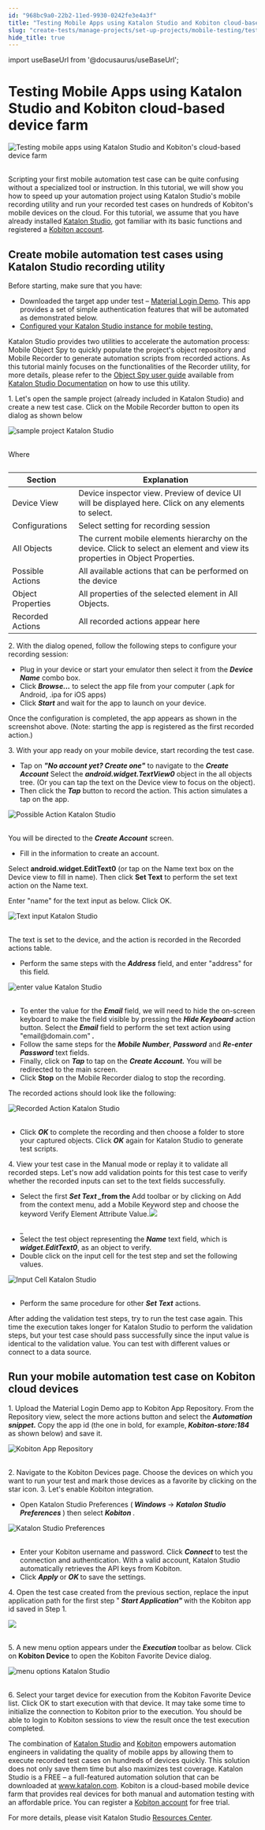 ```yaml
---
id: "968bc9a0-22b2-11ed-9930-0242fe3e4a3f"
title: "Testing Mobile Apps using Katalon Studio and Kobiton cloud-based device farm"
slug: "create-tests/manage-projects/set-up-projects/mobile-testing/testing-mobile-apps-using-katalon-studio-and-kobiton-cloud-based-device-farm"
hide_title: true
---
```

import useBaseUrl from '@docusaurus/useBaseUrl';


# <a id="id" class="anchor_top_offset"/><a id="ariaid-title1" class="anchor_top_offset"/>Testing Mobile Apps using <span xmlns="http://www.w3.org/1999/xhtml" className="ph">Katalon Studio</span>  and Kobiton cloud-based device farm

<p xmlns="http://www.w3.org/1999/xhtml" className="p">   <img className="image" src={useBaseUrl("https://github.com/katalon-studio/docs-images/raw/master/katalon-studio/tutorials/testing_mobile_apps_using_katalon_studio_kobiton/QS_high-08-1024x509.png")} alt="Testing mobile apps using Katalon Studio and Kobiton's cloud-based device farm" /><br /><br /> </p> 
<p xmlns="http://www.w3.org/1999/xhtml" className="p">Scripting your first mobile automation test case can be quite   confusing without a specialized tool or instruction. In this   tutorial, we will show you how to speed up your automation project   using Katalon Studio's mobile recording utility and run your   recorded test cases on hundreds of Kobiton's mobile devices on the   cloud. For this tutorial, we assume that you have already installed   <a className="xref j-external-link" href="https://www.katalon.com/" target="_blank">Katalon Studio</a>, got familiar   with its basic functions and registered a <a className="xref j-external-link" href="https://kobiton.com/" target="_blank">Kobiton account</a>.</p> 

## <a id="id_1" class="anchor_top_offset"/>Create mobile automation test cases using Katalon Studio recording utility

<p xmlns="http://www.w3.org/1999/xhtml" className="p">Before starting, make sure that you have:</p> 
<ul xmlns="http://www.w3.org/1999/xhtml" className="ul"><li className="li">Downloaded the target app under test – <a className="xref j-external-link" href="https://github.com/katalon-studio/Material-Login-App-Test/blob/master/App%20Files/MaterialLoginExample.apk" target="_blank">Material Login Demo</a>. This app provides a set of simple authentication features that will be automated as demonstrated below.</li><li className="li"> <a className="xref j-external-link" href="http:///display/KD/Kobiton+Integration" target="_blank">Configured your Katalon Studio instance for mobile testing.</a>   </li></ul> 
<p xmlns="http://www.w3.org/1999/xhtml" className="p">Katalon Studio provides two utilities to accelerate the automation process: Mobile Object Spy to quickly populate the project's object repository and Mobile Recorder to generate automation scripts from recorded actions. As this tutorial mainly focuses on the functionalities of the Recorder utility, for more details, please refer to the <a className="xref j-external-link" href="http:///display/KD/Spy+Object/" target="_blank">Object Spy user guide</a> available from <a className="xref j-external-link" href="http:///display/KD/Spy+Object/" target="_blank">Katalon Studio Documentation</a> on how to use this utility.</p> 
<p xmlns="http://www.w3.org/1999/xhtml" className="p">1. Let's open the sample project (already included in Katalon Studio) and create a new test case. Click on the Mobile Recorder button to open its dialog as shown below</p> 
<p xmlns="http://www.w3.org/1999/xhtml" className="p"> <img className="image" src={useBaseUrl("https://github.com/katalon-studio/docs-images/raw/master/katalon-studio/tutorials/testing_mobile_apps_using_katalon_studio_kobiton/1.png")} alt="sample project Katalon Studio" /><br /><br /> </p> 
<p xmlns="http://www.w3.org/1999/xhtml" className="p">Where</p> 
<table xmlns="http://www.w3.org/1999/xhtml" className="table anchor_top_offset" id="id_1__030c22f5-94a2-4dd9-ab84-5db253bdda6f"><caption /><thead className="thead"><tr className><th className="entry anchor_top_offset" id="id_1__030c22f5-94a2-4dd9-ab84-5db253bdda6f__entry__1">Section</th><th className="entry anchor_top_offset" id="id_1__030c22f5-94a2-4dd9-ab84-5db253bdda6f__entry__2">Explanation</th></tr></thead><tbody className="tbody"><tr className><td className="entry" headers="id_1__030c22f5-94a2-4dd9-ab84-5db253bdda6f__entry__1 id_1__030c22f5-94a2-4dd9-ab84-5db253bdda6f__entry__2 ">Device View</td><td className="entry" headers="id_1__030c22f5-94a2-4dd9-ab84-5db253bdda6f__entry__1 id_1__030c22f5-94a2-4dd9-ab84-5db253bdda6f__entry__2 ">Device inspector view. Preview of device UI will be displayed here. Click on any elements to select.</td></tr><tr className><td className="entry" headers="id_1__030c22f5-94a2-4dd9-ab84-5db253bdda6f__entry__1 id_1__030c22f5-94a2-4dd9-ab84-5db253bdda6f__entry__2 ">Configurations</td><td className="entry" headers="id_1__030c22f5-94a2-4dd9-ab84-5db253bdda6f__entry__1 id_1__030c22f5-94a2-4dd9-ab84-5db253bdda6f__entry__2 ">Select setting for recording session</td></tr><tr className><td className="entry" headers="id_1__030c22f5-94a2-4dd9-ab84-5db253bdda6f__entry__1 id_1__030c22f5-94a2-4dd9-ab84-5db253bdda6f__entry__2 ">All Objects</td><td className="entry" headers="id_1__030c22f5-94a2-4dd9-ab84-5db253bdda6f__entry__1 id_1__030c22f5-94a2-4dd9-ab84-5db253bdda6f__entry__2 ">The current mobile elements hierarchy on the device. Click to select an element and view its properties in Object Properties.</td></tr><tr className><td className="entry" headers="id_1__030c22f5-94a2-4dd9-ab84-5db253bdda6f__entry__1 id_1__030c22f5-94a2-4dd9-ab84-5db253bdda6f__entry__2 ">Possible Actions</td><td className="entry" headers="id_1__030c22f5-94a2-4dd9-ab84-5db253bdda6f__entry__1 id_1__030c22f5-94a2-4dd9-ab84-5db253bdda6f__entry__2 ">All available actions that can be performed on the device</td></tr><tr className><td className="entry" headers="id_1__030c22f5-94a2-4dd9-ab84-5db253bdda6f__entry__1 id_1__030c22f5-94a2-4dd9-ab84-5db253bdda6f__entry__2 ">Object Properties</td><td className="entry" headers="id_1__030c22f5-94a2-4dd9-ab84-5db253bdda6f__entry__1 id_1__030c22f5-94a2-4dd9-ab84-5db253bdda6f__entry__2 ">All properties of the selected element in All Objects.</td></tr><tr className><td className="entry" headers="id_1__030c22f5-94a2-4dd9-ab84-5db253bdda6f__entry__1 id_1__030c22f5-94a2-4dd9-ab84-5db253bdda6f__entry__2 ">Recorded Actions</td><td className="entry" headers="id_1__030c22f5-94a2-4dd9-ab84-5db253bdda6f__entry__1 id_1__030c22f5-94a2-4dd9-ab84-5db253bdda6f__entry__2 ">All recorded actions appear here</td></tr></tbody></table> 
<p xmlns="http://www.w3.org/1999/xhtml" className="p">2. With the dialog opened, follow the following steps to configure your recording session:</p> 
<ul xmlns="http://www.w3.org/1999/xhtml" className="ul"><li className="li">Plug in your device or start your emulator then select it from the <strong className="ph b"> <em className="ph i">Device Name</em></strong> combo box.</li><li className="li">Click <strong className="ph b"> <em className="ph i">Browse…</em></strong> to select the app file from your computer (.apk for Android, .ipa for iOS apps)</li><li className="li">Click <strong className="ph b"> <em className="ph i">Start</em></strong> and wait for the app to launch on your device.</li></ul> 
<p xmlns="http://www.w3.org/1999/xhtml" className="p">Once the configuration is completed, the app appears as shown in the screenshot above. (Note: starting the app is registered as the first recorded action.)</p> 
<p xmlns="http://www.w3.org/1999/xhtml" className="p">3. With your app ready on your mobile device, start recording the test case.</p> 
<ul xmlns="http://www.w3.org/1999/xhtml" className="ul"><li className="li">Tap on <strong className="ph b"> <em className="ph i">"No account yet? Create one"</em></strong> to navigate to the <strong className="ph b"> <em className="ph i">Create Account</em></strong> Select the <strong className="ph b"> <em className="ph i">android.widget.TextView0</em></strong> object in the all objects tree. (Or you can tap the text on the Device view to focus on the object).</li><li className="li">Then click the <strong className="ph b"> <em className="ph i">Tap</em></strong> button to record the action. This action simulates a tap on the app.</li></ul> 
<p xmlns="http://www.w3.org/1999/xhtml" className="p"> <img className="image" src={useBaseUrl("https://github.com/katalon-studio/docs-images/raw/master/katalon-studio/tutorials/testing_mobile_apps_using_katalon_studio_kobiton/2.png")} alt="Possible Action Katalon Studio" /><br /><br /> </p> 
<p xmlns="http://www.w3.org/1999/xhtml" className="p">You will be directed to the <strong className="ph b"> <em className="ph i">Create Account</em></strong> screen.</p> 
<ul xmlns="http://www.w3.org/1999/xhtml" className="ul"><li className="li">Fill in the information to create an account.</li></ul> 
<p xmlns="http://www.w3.org/1999/xhtml" className="p">Select <strong className="ph b">android.widget.EditText0</strong> (or tap on the Name text box on the Device view to fill in name). Then click <strong className="ph b">Set Text</strong> to perform the set text action on the Name text.</p> 
<p xmlns="http://www.w3.org/1999/xhtml" className="p">Enter "name" for the text input as below. Click OK.</p> 
<p xmlns="http://www.w3.org/1999/xhtml" className="p"> <img className="image" src={useBaseUrl("https://github.com/katalon-studio/docs-images/raw/master/katalon-studio/tutorials/testing_mobile_apps_using_katalon_studio_kobiton/3.png")} alt="Text input Katalon Studio" /><br /><br /> </p> 
<p xmlns="http://www.w3.org/1999/xhtml" className="p">The text is set to the device, and the action is recorded in the Recorded actions table.</p> 
<ul xmlns="http://www.w3.org/1999/xhtml" className="ul"><li className="li">Perform the same steps with the <strong className="ph b"> <em className="ph i">Address</em></strong> field, and enter "address" for this field<em className="ph i">.</em>   </li></ul> 
<p xmlns="http://www.w3.org/1999/xhtml" className="p"> <img className="image" src={useBaseUrl("https://github.com/katalon-studio/docs-images/raw/master/katalon-studio/tutorials/testing_mobile_apps_using_katalon_studio_kobiton/4.1-300x258.png")} alt="enter value Katalon Studio" /><br /><br /> </p> 
<ul xmlns="http://www.w3.org/1999/xhtml" className="ul"><li className="li">To enter the value for the <strong className="ph b"> <em className="ph i">Email</em></strong> field, we will need to hide the on-screen keyboard to make the field visible by pressing the <strong className="ph b"> <em className="ph i">Hide Keyboard</em></strong> action button. Select the <strong className="ph b"> <em className="ph i">Email</em></strong> field to perform the set text action using "email@domain.com"<strong className="ph b"> <em className="ph i">.</em></strong>   </li><li className="li">Follow the same steps for the <strong className="ph b"> <em className="ph i">Mobile Number</em></strong>, <strong className="ph b"> <em className="ph i">Password</em></strong> and <strong className="ph b"> <em className="ph i">Re-enter Password</em></strong> text fields.</li><li className="li">Finally, click on <strong className="ph b"> <em className="ph i">Tap</em></strong> to tap on the <strong className="ph b"> <em className="ph i">Create Account.</em></strong> You will be redirected to the main screen.</li><li className="li">Click <strong className="ph b">Stop</strong> on the Mobile Recorder dialog to stop the recording.</li></ul> 
<p xmlns="http://www.w3.org/1999/xhtml" className="p">The recorded actions should look like the following:</p> 
<p xmlns="http://www.w3.org/1999/xhtml" className="p"> <img className="image" src={useBaseUrl("https://github.com/katalon-studio/docs-images/raw/master/katalon-studio/tutorials/testing_mobile_apps_using_katalon_studio_kobiton/5.png")} alt="Recorded Action Katalon Studio" /><br /><br /> </p> 
<ul xmlns="http://www.w3.org/1999/xhtml" className="ul"><li className="li">Click <strong className="ph b"><em className="ph i">OK</em></strong> to complete the recording and then choose a folder to store your captured objects. Click <strong className="ph b"> <em className="ph i">OK</em></strong> again for Katalon Studio to generate test scripts.</li></ul> 
<p xmlns="http://www.w3.org/1999/xhtml" className="p">4. View your test case in the Manual mode or replay it to validate all recorded steps. Let's now add validation points for this test case to verify whether the recorded inputs can set to the text fields successfully.</p> 
<ul xmlns="http://www.w3.org/1999/xhtml" className="ul"><li className="li">Select the first <strong className="ph b"> <em className="ph i">Set Text _</em>from the</strong> Add toolbar or by clicking on Add from the context menu, add a Mobile Keyword step and choose the keyword Verify Element Attribute Value.<img className="image" src={useBaseUrl("https://github.com/katalon-studio/docs-images/raw/master/katalon-studio/tutorials/testing_mobile_apps_using_katalon_studio_kobiton/new-test-case.png")} /><br /><br />_</li><li className="li">Select the test object representing the <strong className="ph b"> <em className="ph i">Name</em></strong> text field, which is <strong className="ph b"> <em className="ph i">widget.EditText0</em></strong>, as an object to verify.</li><li className="li">Double click on the input cell for the test step and set the following values.</li></ul> 
<p xmlns="http://www.w3.org/1999/xhtml" className="p"> <img className="image" src={useBaseUrl("https://github.com/katalon-studio/docs-images/raw/master/katalon-studio/tutorials/testing_mobile_apps_using_katalon_studio_kobiton/6.png")} alt="Input Cell Katalon Studio" /><br /><br /> </p> 
<ul xmlns="http://www.w3.org/1999/xhtml" className="ul"><li className="li">Perform the same procedure for other <strong className="ph b"> <em className="ph i">Set Text</em></strong> actions.</li></ul> 
<p xmlns="http://www.w3.org/1999/xhtml" className="p">After adding the validation test steps, try to run the test case again. This time the execution takes longer for Katalon Studio to perform the validation steps, but your test case should pass successfully since the input value is identical to the validation value. You can test with different values or connect to a data source.</p> 

## <a id="id_2" class="anchor_top_offset"/>Run your mobile automation test case on Kobiton cloud         devices      

<p xmlns="http://www.w3.org/1999/xhtml" className="p">1. Upload the Material Login Demo app to Kobiton App Repository.   From the Repository view, select the more actions button and select   the <strong className="ph b">     <em className="ph i">Automation snippet.</em>   </strong> Copy the app id   (the one in bold, for example,<strong className="ph b">     <em className="ph i">Kobiton-store:184</em>   </strong> as shown below) and   save it.</p> 
<p xmlns="http://www.w3.org/1999/xhtml" className="p">   <img className="image" src={useBaseUrl("https://github.com/katalon-studio/docs-images/raw/master/katalon-studio/tutorials/testing_mobile_apps_using_katalon_studio_kobiton/7-300x196.png")} alt="Kobiton App Repository" /><br /><br /></p> 
<p xmlns="http://www.w3.org/1999/xhtml" className="p">2. Navigate to the Kobiton Devices   page. Choose the devices on which you want to run your test and   mark those devices as a favorite by clicking on the star icon. 3.   Let's enable Kobiton integration.</p> 
<ul xmlns="http://www.w3.org/1999/xhtml" className="ul"><li className="li">Open Katalon Studio Preferences     (<strong className="ph b">       <em className="ph i">Windows</em>     </strong> -&gt; <strong className="ph b">       <em className="ph i">Katalon Studio         Preferences</em>     </strong>) then select     <strong className="ph b">       <em className="ph i">Kobiton</em>     </strong>.</li></ul> 
<p xmlns="http://www.w3.org/1999/xhtml" className="p">   <img className="image" src={useBaseUrl("https://github.com/katalon-studio/docs-images/raw/master/katalon-studio/tutorials/testing_mobile_apps_using_katalon_studio_kobiton/8.png")} alt="Katalon Studio Preferences" /><br /><br /> </p> 
<ul xmlns="http://www.w3.org/1999/xhtml" className="ul"><li className="li">Enter your Kobiton username and password. Click     <strong className="ph b">       <em className="ph i">Connect</em>     </strong> to test the connection and     authentication. With a valid account, Katalon Studio automatically     retrieves the API keys from Kobiton.</li><li className="li">Click <strong className="ph b">       <em className="ph i">Apply</em>     </strong> or     <strong className="ph b">       <em className="ph i">OK</em>     </strong> to save the settings.</li></ul> 
<p xmlns="http://www.w3.org/1999/xhtml" className="p">4. Open the test case created from the previous section, replace   the input application path for the first step "<strong className="ph b">     <em className="ph i">Start       Application"</em>   </strong> with the Kobiton app id saved in Step   1.</p> 
<p xmlns="http://www.w3.org/1999/xhtml" className="p">   <img className="image" src={useBaseUrl("https://github.com/katalon-studio/docs-images/raw/master/katalon-studio/tutorials/testing_mobile_apps_using_katalon_studio_kobiton/tests-explorer.png")} /><br /><br /> </p> 
<p xmlns="http://www.w3.org/1999/xhtml" className="p">5. A new menu option appears under   the <strong className="ph b">     <em className="ph i">Execution</em>   </strong> toolbar as below.   Click on <strong className="ph b">Kobiton Device</strong> to open the   Kobiton Favorite Device dialog.</p> 
<p xmlns="http://www.w3.org/1999/xhtml" className="p">   <img className="image" src={useBaseUrl("https://github.com/katalon-studio/docs-images/raw/master/katalon-studio/tutorials/testing_mobile_apps_using_katalon_studio_kobiton/9-200x300.png")} alt="menu options Katalon Studio" /><br /><br /> </p> 
<p xmlns="http://www.w3.org/1999/xhtml" className="p">6. Select your target device for execution from the Kobiton   Favorite Device list. Click OK to start execution with that device.   It may take some time to initialize the connection to Kobiton prior   to the execution. You should be able to login to Kobiton sessions   to view the result once the test execution completed.</p> 
<p xmlns="http://www.w3.org/1999/xhtml" className="p">The combination of <a className="xref j-external-link" href="https://www.katalon.com" target="_blank">Katalon     Studio</a> and <a className="xref j-external-link" href="https://kobiton.com" target="_blank">Kobiton</a> empowers   automation engineers in validating the quality of mobile apps by   allowing them to execute recorded test cases on hundreds of devices   quickly. This solution does not only save them time but also   maximizes test coverage. Katalon Studio is a FREE – a   full-featured automation solution that can be downloaded at <a className="xref j-external-link" href="https://www.katalon.com" target="_blank">www.katalon.com</a>. Kobiton is a   cloud-based mobile device farm that provides real devices for both   manual and automation testing with an affordable price. You can   register a <a className="xref j-external-link" href="https://kobiton.com" target="_blank">Kobiton account</a> for   free trial.</p> 
<p xmlns="http://www.w3.org/1999/xhtml" className="p">For more details, please visit Katalon Studio <a className="xref j-external-link" href="https://katalon.com/resources-center/blog" target="_blank">Resources     Center</a>.</p> 
